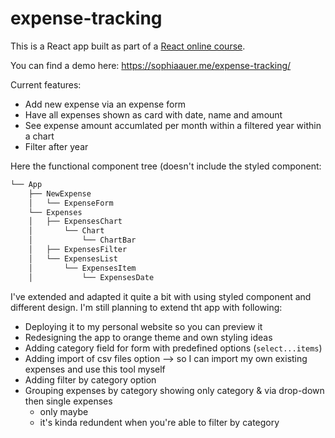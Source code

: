 # expense-tracking

This is a React app built as part of a [React online course](https://www.udemy.com/share/101Wby3@B2H-tHB8Vq5CLeowwy0mgk_LJh3kKxgPbIXM1QThCfnt2JIH2wiSLDdrDDvdZ-Ts/). 

You can find a demo here: https://sophiaauer.me/expense-tracking/

Current features:
* Add new expense via an expense form
* Have all expenses shown as card with date, name and amount
* See expense amount accumlated per month within a filtered year within a chart
* Filter after year

Here the functional component tree (doesn't include the styled component:

```bash
└── App
    ├── NewExpense
    │   └── ExpenseForm
    └── Expenses
    │   ├── ExpensesChart
    │       └── Chart
    │           └── ChartBar
    │   ├── ExpensesFilter
    │   └── ExpensesList
    │       └── ExpensesItem
    │           └── ExpensesDate
```


I've extended and adapted it quite a bit with using styled component and different design. 
I'm still planning to extend tht app with following:

* Deploying it to my personal website so you can preview it
* Redesigning the app to orange theme and own styling ideas
* Adding category field for form with predefined options (`select...items`)
* Adding import of csv files option --> so I can import my own existing expenses and use this tool myself
* Adding filter by category option
* Grouping expenses by category showing only category & via drop-down then single expenses
	* only maybe
	* it's kinda redundent when you're able to filter by category
